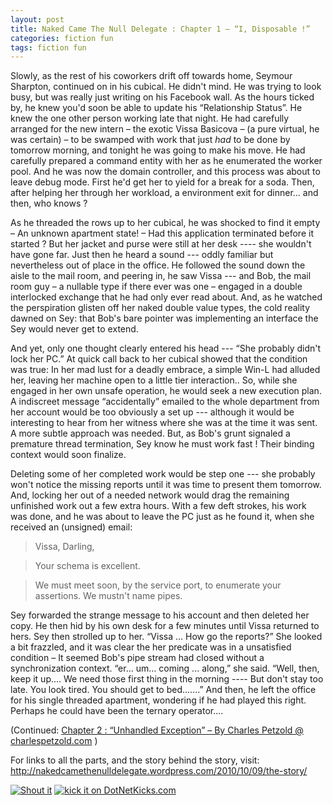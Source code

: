 ```yaml
---
layout: post
title: Naked Came The Null Delegate : Chapter 1 – “I, Disposable !”
categories: fiction fun
tags: fiction fun
---
```


  Slowly, as the rest of his coworkers drift off towards home, Seymour Sharpton, continued on in his cubical. He didn't mind. He was trying to look busy, but was really just writing on his Facebook wall. As the hours ticked by, he knew you'd soon be able to update his “Relationship Status”. He knew the one other person working late that night. He had carefully arranged for the new intern – the exotic Vissa Basicova – (a pure virtual, he was certain) – to be swamped with work that just <I>had </I>to be done by tomorrow morning, and tonight he was going to make his move. He had carefully prepared a command entity with her as he enumerated the worker pool. And he was now the domain controller, and this process was about to leave debug mode. First he'd get her to yield for a break for a soda. Then, after helping her through her workload, a environment exit for dinner... and then, who knows ?

As he threaded the rows up to her cubical, he was shocked to find it empty – An unknown apartment state! – Had this application terminated before it started ? But her jacket and purse were still at her desk ---- she wouldn't have gone far. Just then he heard a sound --- oddly familiar but nevertheless out of place in the office. He followed the sound down the aisle to the mail room, and peering in, he saw Vissa --- and Bob, the mail room guy – a nullable type if there ever was one – engaged in a double interlocked exchange that he had only ever read about. And, as he watched the perspiration glisten off her naked double value types, the cold reality dawned on Sey: that Bob's bare pointer was implementing an interface the Sey would never get to extend.

And yet, only one thought clearly entered his head --- “She probably didn't lock her PC.” 
At quick call back to her cubical showed that the condition was true: In her mad lust for a deadly embrace, a simple Win-L had alluded her, leaving her machine open to a little tier interaction.. So, while she engaged in her own unsafe operation, he would seek a new execution plan. 
A indiscreet message “accidentally” emailed to the whole department from her account would be too obviously a set up --- although it would be interesting to hear from her witness where she was at the time it was sent. A more subtle approach was needed. But, as Bob's grunt signaled a premature thread termination, Sey know he must work fast ! Their binding context would soon finalize. 

Deleting some of her completed work would be step one --- she probably won't notice the missing reports until it was time to present them tomorrow. And, locking her out of a needed network would drag the remaining unfinished work out a few extra hours. With a few deft strokes, his work was done, and he was about to leave the PC just as he found it, when she received an (unsigned) email:

> Vissa, Darling,

> Your schema is excellent.

>  We must meet soon, by the service port, to enumerate your assertions.
>   We mustn't name pipes.

Sey forwarded the strange message to his account and then deleted her copy. He then hid by his own desk for a few minutes until Vissa returned to hers. Sey then strolled up to her.
“Vissa … How go the reports?”
She looked a bit frazzled, and it was clear the her predicate was in a unsatisfied condition – It seemed Bob's pipe stream had closed without a synchronization context.
“er... um... coming ... along,” she said.
“Well, then, keep it up.... We need those first thing in the morning ---- But don't stay too late. You look tired. You should get to bed.......”
And then, he left the office for his single threaded apartment, wondering if he had played this right. Perhaps he could have been the ternary operator....

(Continued: [Chapter 2 : “Unhandled Exception” – By Charles Petzold @ charlespetzold.com](http://www.charlespetzold.com/blog/2010/10/Naked-Came-the-Null-Delegate-Chapter-2-Unhandled-Exception.htm) )

For links to all the parts, and the story behind the story, visit: <A title="http://nakedcamethenulldelegate.wordpress.com/2010/10/07/the-story/" href="http://nakedcamethenulldelegate.wordpress.com/2010/10/09/the-story/">http://nakedcamethenulldelegate.wordpress.com/2010/10/09/the-story/</A>


<A href="http://dotnetshoutout.com/Honest-Illusion-Naked-Came-The-Null-Delegate-Chapter-1-I-Disposable-"><IMG style="BORDER-BOTTOM:0px;BORDER-LEFT:0px;BORDER-TOP:0px;BORDER-RIGHT:0px;" alt="Shout it" src="http://dotnetshoutout.com/image.axd?url=http%3A%2F%2Fhonestillusion.com%2Fblogs%2Fblog_0%2Farchive%2F2010%2F10%2F09%2Fnaked-came-the-null-delegate-chapter-1-i-disposable.aspx" /></A> <A href="http://www.dotnetkicks.com/kick/?url=http%3a%2f%2fhonestillusion.com%2fblogs%2fblog_0%2farchive%2f2010%2f10%2f09%2fnaked-came-the-null-delegate-chapter-1-i-disposable.aspx"><IMG border="0" alt="kick it on DotNetKicks.com" src="http://www.dotnetkicks.com/Services/Images/KickItImageGenerator.ashx?url=http%3a%2f%2fhonestillusion.com%2fblogs%2fblog_0%2farchive%2f2010%2f10%2f09%2fnaked-came-the-null-delegate-chapter-1-i-disposable.aspx" /></A>